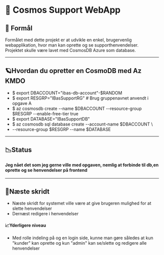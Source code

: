 # 💼 Cosmos Support WebApp

## 📘 Formål
Formålet med dette projekt er at udvikle en enkel, brugervenlig webapplikation, hvor man kan oprette og se supporthenvendelser.  
Projektet skulle være lavet med CosmosDB Azure som database.

---

## 🪐Hvordan du opretter en CosmoDB med Az KMDO
- $ export DBACCOUNT="ibas-db-account"-$RANDOM
- $ export RESGRP="IBasSupportRG" # Brug gruppenavnet anvendt i opgave A
- $ az cosmosdb create --name $DBACCOUNT --resource-group $RESGRP --enable-free-tier true
- $ export DATABASE="IBasSupportDB"
- $ az cosmosdb sql database create --account-name $DBACCOUNT \
- --resource-group $RESGRP --name $DATABASE

---
## 📉Status
#### Jeg nået det som jeg gerne ville med opgaven, nemlig at forbinde til db,en oprette og se henvendelser på frontend

---
## 👟Næste skridt
- Næste skridt for systemet ville være at give brugeren mulighed for at slette henvendelser
- Dernæst redigere i henvendelser
#### 📈Yderligere niveau
- Med rolle indeling på og en login side, kunne man gøre således at kun "kunder" kan oprette og kun "admin" kan se/slette og redigere alle henvendelser
